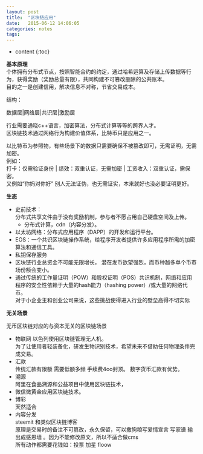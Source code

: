```yaml
---
layout: post
title:  "区块链应用"
date:   2015-06-12 14:06:05
categories: notes
tags:
---
```


* content
{:toc}


**基本原理**   
个体拥有分布式节点，按照智能合约的约定，通过哈希运算及存储上传数据等行为，获得奖励（奖励总量有限），共同构建不可篡改删除的公共账本。   
目的之一是创建信用，解决信息不对称，节省交易成本。

结构：

数据层|网络层|共识层|激励层   

行业需要通晓c++语言，加密算法，分布式计算等等的跨界人才。     
区块链技术通过网络行为构建价值体系，比特币只是应用之一。  




以比特币为参照物，有些场景下的数据只需要确保不被篡改即可，无需证明，无需加密。  
例如：   
打卡：仅需验证身份 | 绩效：双重认证，无需加密 | 工资收入：双重认证，需保密。  
又例如“你妈对你好” 别人无法证伪，也无需证实，本来就好也没必要证明更好。    


**生态**   
 - 史前技术：  
分布式共享文件由于没有奖励机制，参与者不愿占用自己硬盘空间及上传。  
   - 分布式计算，cdn（内容分发）。   
 - 以太坊网络：分布式应用程序（DAPP）的开发和运行平台。     
 - EOS：一个共识区块链操作系统，给程序开发者提供许多应用程序所需的加密算法和通信工具。  
 - 私钥保存服务   
 - 区块链行业总资金不可能无限增长，
潜在发币欲望强烈，而币种越多单个币市场份额会变小。   
- 通过传统的工作量证明（POW）和股权证明（POS）共识机制，网络和应用程序的安全性依赖于大量的hash能力（hashing power）/或大量的网络代币。  
对于小企业主和创业公司来说，这些挑战使得进入行业的壁垒高得不切实际   


**无关场景**   

无币区块链对应的与资本无关的区块链场景  

- 物联网
以色列使用区块链管理无人机。  
为了让使用者轻装备化，研发生物识别技术，希望未来不借助任何物理条件完成交易。    
- 汇款  
传统汇款有限额 需要低额多频 手续费4oo封顶。 数字货币汇款有优势。
- 溯源  
阿里在食品溯源和公益项目中使用区块链技术，  
- 微信微黄金应用区块链技术。  
- 博彩  
天然适合    
- 内容分发  
steemit 和类似区块链博客   
原理是交易时的备注不可篡改，永久保留，可以撒狗粮写爱情宣言 写家谱  输出成感恩墙 。因为不能修改原文，所以不适合做cms    
所有动作都需要花钱如：投票 加星 floow   
